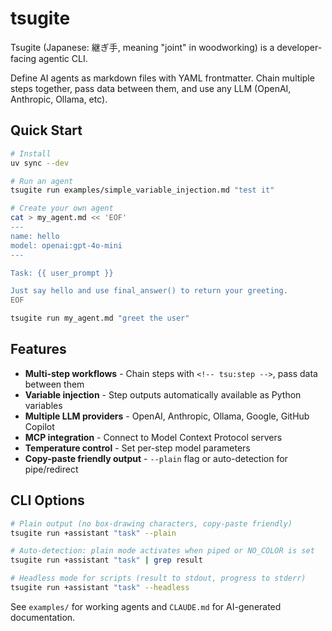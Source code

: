 # tsugite

Tsugite (Japanese: 継ぎ手, meaning "joint" in woodworking) is a developer-facing agentic CLI.

Define AI agents as markdown files with YAML frontmatter. Chain multiple steps together, pass data between them, and use any LLM (OpenAI, Anthropic, Ollama, etc).

## Quick Start

```bash
# Install
uv sync --dev

# Run an agent
tsugite run examples/simple_variable_injection.md "test it"

# Create your own agent
cat > my_agent.md << 'EOF'
---
name: hello
model: openai:gpt-4o-mini
---

Task: {{ user_prompt }}

Just say hello and use final_answer() to return your greeting.
EOF

tsugite run my_agent.md "greet the user"
```

## Features

- **Multi-step workflows** - Chain steps with `<!-- tsu:step -->`, pass data between them
- **Variable injection** - Step outputs automatically available as Python variables
- **Multiple LLM providers** - OpenAI, Anthropic, Ollama, Google, GitHub Copilot
- **MCP integration** - Connect to Model Context Protocol servers
- **Temperature control** - Set per-step model parameters
- **Copy-paste friendly output** - `--plain` flag or auto-detection for pipe/redirect

## CLI Options

```bash
# Plain output (no box-drawing characters, copy-paste friendly)
tsugite run +assistant "task" --plain

# Auto-detection: plain mode activates when piped or NO_COLOR is set
tsugite run +assistant "task" | grep result

# Headless mode for scripts (result to stdout, progress to stderr)
tsugite run +assistant "task" --headless
```

See `examples/` for working agents and `CLAUDE.md` for AI-generated documentation.